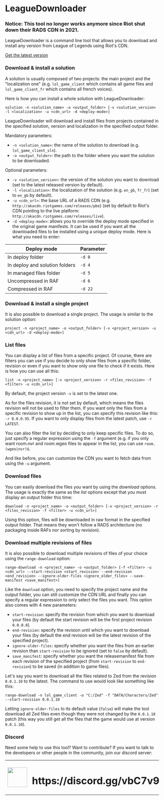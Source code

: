 # LeagueDownloader

### Notice: This tool no longer works anymore since Riot shut down their RADS CDN in 2021.

LeagueDownloader is a command line tool that allows you to download and install any version from League of Legends using Riot's CDN.

[Get the latest version](https://github.com/LoL-Fantome/LeagueDownloader/releases/)

### Download & install a solution
A solution is usually composed of two projects: the main project and the "localization one" (e.g. ```lol_game_client``` which contains all game files and ```lol_game_client_fr``` which contains all french voices).

Here is how you can install a whole solution with LeagueDownloader:
```
solution -n <solution_name> -o <output_folder> [-v <solution_version> -l <localization> -u <cdn_url> -d <deploy-mode>]
```
LeagueDownloader will download and install files from projects contained in the specified solution, version and localization in the specified output folder.

Mandatory parameters:
  * ```-n <solution_name>```: the name of the solution to download (e.g. ```lol_game_client_sln```).
  * ```-o <output_folder>```: the path to the folder where you want the solution to be downloaded.
  
Optional parameters:
  * ```-v <solution_version>```: the version of the solution you want to download (set to the latest released version by default).
  * ```-l <localization>```: the localization of the solution (e.g. ```en_gb```, ```fr_fr```) (set to ```en_gb``` by default).
  * ```-u <cdn_url>```: the base URL of a RADS CDN (e.g. ```http://akacdn.riotgames.com/releases/pbe```) (set by default to Riot's CDN pointing to the live platform: ```http://akacdn.riotgames.com/releases/live```).
  * ```-d <deploy-mode>```: allows you to override the deploy mode specified in the original game manifests. It can be used if you want all the downloaded files to be installed using a unique deploy mode. Here is what you need to enter:

| Deploy mode                    | Parameter |
|--------------------------------|-----------|
| In deploy folder               | ```-d 0```|
| In deploy and solution folders | ```-d 4```|
| In managed files folder        | ```-d 5```|
| Uncompressed in RAF            | ```-d 6```|
| Compressed in RAF              | ```-d 22```|

### Download & install a single project
It is also possible to download a single project. The usage is similar to the solution option:
```
project -n <project_name> -o <output_folder> [-v <project_version> -u <cdn_url> -d <deploy-mode>]
```

### List files
You can display a list of files from a specific project. Of course, there are filters you can use if you decide to only show files from a specific folder, revision or even if you want to show only one file to check if it exists. Here is how you can use all this:
```
list -n <project_name> [-v <project_version> -r <files_revision> -f <filter> -u <cdn_url>]
```
By default, the project version ```-v``` is set to the latest one. 

As for the files revision, it is not set by default, which means the files revision will not be used to filter them. If you want only the files from a specific revision to show up in the list, you can specify this revision like this: ```-r 0.0.0.95```. If you want to only display files from the latest patch, use ```-r LATEST```.

You can also filter the list by deciding to only keep specific files. To do so, just specify a regular expression using the ```-f``` argument (e.g. if you only want room.nvr and room.wgeo files to appear in the list, you can use ```room.(wgeo|nvr)$```.

And like before, you can customize the CDN you want to fetch data from using the ```-u``` argument.

### Download files
You can easily download the files you want by using the *download* options. The usage is exactly the same as the *list* options except that you must display an output folder this time:
```
download -n <project_name> -o <output_folder> [-v <project_version> -r <files_revision> -f <filter> -u <cdn_url>]
```

Using this option, files will be downloaded in raw format in the specified output folder. That means they won't follow a RADS architecture (no packaging inside RAFs nor sorting by revision).

### Download multiple revisions of files
It is also possible to download multiple revisions of files of your choice using the ```range-download``` option:
```
range-download -n <project_name> -o <output_folder> [-f <filter> -u <cdn_url> --start-revision <start_revision> --end-revision <end_revision> --ignore-older-files <ignore_older_files> --save-manifest <save_manifest>]
```

Like the ```download``` option, you need to specify the project name and the output folder, you can still customize the CDN URL and finally you can specify a regular expression to only select the files you want.
This option also comes with 4 new parameters:
* ```start-revision```: specify the revision from which you want to download your files (by default the start revision will be the first project revision ```0.0.0.0```).
* ```end-revision```: specify the revision until which you want to download your files (by default the end revision will be the latest revision of the specified project).
* ```ignore-older-files```: specify whether you want the files from an earlier revision than ```start-revision``` to be ignored (set to ```false``` by default).
* ```save_manifest```: specify whether you want the releasemanifest file from each revision of the specified project (from ```start-revision``` to ```end-revision```) to be saved (in addition to game files).

Let's say you want to download all the files related to Zed from the revision ```0.0.1.10``` to the latest. The command to use would look like something like this:
```
range-download -n lol_game_client -o "C:/Zed" -f "DATA/Characters/Zed" --start-revision 0.0.1.10
```
Letting ```ignore-older-files``` to its default value (```false```) will make the tool download all Zed files even though they were not changed by the ```0.0.1.10``` patch (this way you still get all the files that the game would use at version ```0.0.1.10```).

### Discord
Need some help to use this tool? Want to contribute? If you want to talk to the developers or other people in the community, join our discord server:

<table>
  <tbody>
    <tr>
      <td><img width=64 height=64 src="https://cdn.worldvectorlogo.com/logos/discord.svg"></td>
      <td><h1>https://discord.gg/vbC7v96nsU</h1></td>
    </tr>
  </tbody>
</table> 
